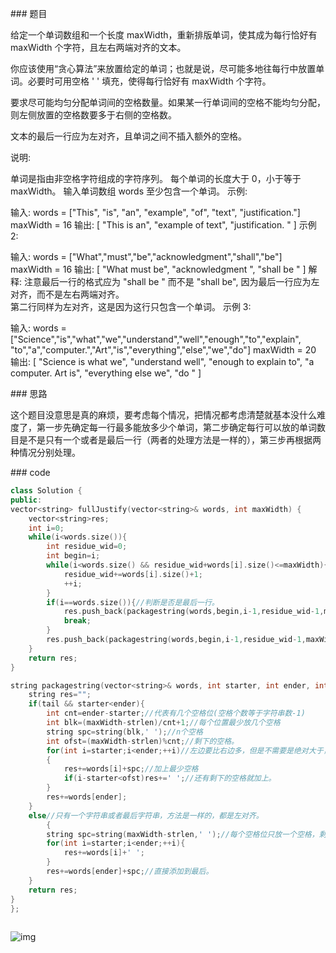 \### 题目

给定一个单词数组和一个长度 maxWidth，重新排版单词，使其成为每行恰好有 maxWidth 个字符，且左右两端对齐的文本。

你应该使用“贪心算法”来放置给定的单词；也就是说，尽可能多地往每行中放置单词。必要时可用空格 ' ' 填充，使得每行恰好有 maxWidth 个字符。

要求尽可能均匀分配单词间的空格数量。如果某一行单词间的空格不能均匀分配，则左侧放置的空格数要多于右侧的空格数。

文本的最后一行应为左对齐，且单词之间不插入额外的空格。

说明:

单词是指由非空格字符组成的字符序列。
每个单词的长度大于 0，小于等于 maxWidth。
输入单词数组 words 至少包含一个单词。
示例:

输入:
words = ["This", "is", "an", "example", "of", "text", "justification."]
maxWidth = 16
输出:
[
  "This   is   an",
  "example  of text",
  "justification.  "
]
示例 2:

输入:
words = ["What","must","be","acknowledgment","shall","be"]
maxWidth = 16
输出:
[
 "What  must  be",
 "acknowledgment  ",
 "shall be     "
]
解释: 注意最后一行的格式应为 "shall be   " 而不是 "shall   be",
   因为最后一行应为左对齐，而不是左右两端对齐。    
   第二行同样为左对齐，这是因为这行只包含一个单词。
示例 3:

输入:
words = ["Science","is","what","we","understand","well","enough","to","explain",
     "to","a","computer.","Art","is","everything","else","we","do"]
maxWidth = 20
输出:
[
 "Science  is  what we",
 "understand    well",
 "enough to explain to",
 "a  computer.  Art is",
 "everything  else  we",
 "do          "
]


\### 思路

​    这个题目没意思是真的麻烦，要考虑每个情况，把情况都考虑清楚就基本没什么难度了，第一步先确定每一行最多能放多少个单词，第二步确定每行可以放的单词数目是不是只有一个或者是最后一行（两者的处理方法是一样的），第三步再根据两种情况分别处理。

\### code

```cpp
class Solution {
public:
vector<string> fullJustify(vector<string>& words, int maxWidth) {
    vector<string>res;
    int i=0;
    while(i<words.size()){
        int residue_wid=0;
        int begin=i;
        while(i<words.size() && residue_wid+words[i].size()<=maxWidth){//每一行添加最多的单词。
            residue_wid+=words[i].size()+1;
            ++i;
        }
        if(i==words.size()){//判断是否是最后一行。
            res.push_back(packagestring(words,begin,i-1,residue_wid-1,maxWidth,false));
            break;
        }
        res.push_back(packagestring(words,begin,i-1,residue_wid-1,maxWidth,true));
    }
    return res;
}

string packagestring(vector<string>& words, int starter, int ender, int strlen,int maxWidth,bool tail){
    string res="";
    if(tail && starter<ender){
        int cnt=ender-starter;//代表有几个空格位(空格个数等于字符串数-1)
        int blk=(maxWidth-strlen)/cnt+1;//每个位置最少放几个空格
        string spc=string(blk,' ');//n个空格
        int ofst=(maxWidth-strlen)%cnt;//剩下的空格。
        for(int i=starter;i<ender;++i)//左边要比右边多，但是不需要是绝对大于，直接从左往右都分配一个。
        {
            res+=words[i]+spc;//加上最少空格
            if(i-starter<ofst)res+=' ';//还有剩下的空格就加上。
        }
        res+=words[ender];
    }
    else//只有一个字符串或者最后字符串，方法是一样的，都是左对齐。
        {
        string spc=string(maxWidth-strlen,' ');//每个空格位只放一个空格，剩下的全部添加到后面。
        for(int i=starter;i<ender;++i){
            res+=words[i]+' ';
        }
        res+=words[ender]+spc;//直接添加到最后。
    }
    return res;
}
};
```

![点击并拖拽以移动](data:image/gif;base64,R0lGODlhAQABAPABAP///wAAACH5BAEKAAAALAAAAAABAAEAAAICRAEAOw==)



![img](https://img-blog.csdnimg.cn/20200105215502872.png)![点击并拖拽以移动](data:image/gif;base64,R0lGODlhAQABAPABAP///wAAACH5BAEKAAAALAAAAAABAAEAAAICRAEAOw==)